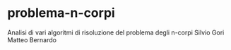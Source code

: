 # problema-n-corpi
Analisi di vari algoritmi di risoluzione del problema degli n-corpi
Silvio Gori Matteo Bernardo 